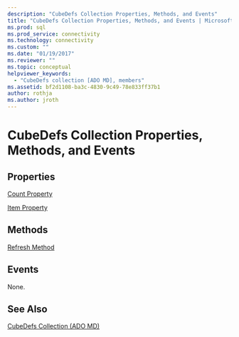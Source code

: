 ```yaml
---
description: "CubeDefs Collection Properties, Methods, and Events"
title: "CubeDefs Collection Properties, Methods, and Events | Microsoft Docs"
ms.prod: sql
ms.prod_service: connectivity
ms.technology: connectivity
ms.custom: ""
ms.date: "01/19/2017"
ms.reviewer: ""
ms.topic: conceptual
helpviewer_keywords: 
  - "CubeDefs collection [ADO MD], members"
ms.assetid: bf2d1108-ba3c-4830-9c49-78e833ff37b1
author: rothja
ms.author: jroth
---
```

# CubeDefs Collection Properties, Methods, and Events
## Properties  
 [Count Property](../ado-api/count-property-ado.md)  
  
 [Item Property](../ado-api/item-property-ado.md)  
  
## Methods  
 [Refresh Method](../ado-api/refresh-method-ado.md)  
  
## Events  
 None.  
  
## See Also  
 [CubeDefs Collection (ADO MD)](./cubedefs-collection-ado-md.md)